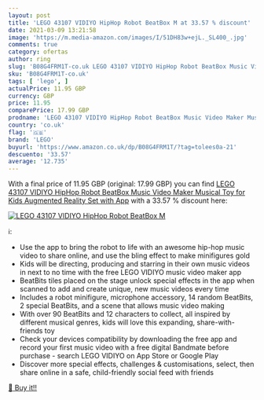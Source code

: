 ```yaml
---
layout: post
title: 'LEGO 43107 VIDIYO HipHop Robot BeatBox M at 33.57 % discount'
date: 2021-03-09 13:21:58
image: 'https://m.media-amazon.com/images/I/51DH83w+ejL._SL400_.jpg'
comments: true
category: ofertas
author: ring
slug: 'B08G4FRM1T-co.uk LEGO 43107 VIDIYO HipHop Robot BeatBox Music Video...'
sku: 'B08G4FRM1T-co.uk'
tags: [ 'lego', ]
actualPrice: 11.95 GBP
currency: GBP
price: 11.95
comparePrice: 17.99 GBP
prodname: 'LEGO 43107 VIDIYO HipHop Robot BeatBox Music Video Maker Musical Toy for Kids  Augmented Reality Set with App'
country: 'co.uk'
flag: '🇬🇧'
brand: 'LEGO'
buyurl: 'https://www.amazon.co.uk/dp/B08G4FRM1T/?tag=tolees0a-21'
descuento: '33.57'
average: '12.735'
---
```


With a final price of 11.95 GBP (original: 17.99 GBP) you can find [LEGO 43107 VIDIYO HipHop Robot BeatBox Music Video Maker Musical Toy for Kids  Augmented Reality Set with App](https://www.amazon.co.uk/dp/B08G4FRM1T/?tag=tolees0a-21) with a  33.57 % discount here:

[![LEGO 43107 VIDIYO HipHop Robot BeatBox M](https://m.media-amazon.com/images/I/51DH83w+ejL._SL400_.jpg)](https://www.amazon.co.uk/dp/B08G4FRM1T/?tag=tolees0a-21)

ℹ️:

- Use the app to bring the robot to life with an awesome hip-hop music video to share online, and use the bling effect to make minifigures gold
- Kids will be directing, producing and starring in their own music videos in next to no time with the free LEGO VIDIYO music video maker app
- BeatBits tiles placed on the stage unlock special effects in the app when scanned to add and create unique, new music videos every time
- Includes a robot minifigure, microphone accessory, 14 random BeatBits, 2 special BeatBits, and a scene that allows music video making
- With over 90 BeatBits and 12 characters to collect, all inspired by different musical genres, kids will love this expanding, share-with-friends toy
- Check your devices compatibility by downloading the free app and record your first music video with a free digital Bandmate before purchase - search LEGO VIDIYO on App Store or Google Play
- Discover more special effects, challenges & customisations, select, then share online in a safe, child-friendly social feed with friends

[🛒 Buy it!!](https://www.amazon.co.uk/dp/B08G4FRM1T/?tag=tolees0a-21)
